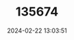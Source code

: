 ---
title: "135674"
category: "Coregonus megalops"
draft: false
date: 2024-02-22 13:03:51
languages:
  Swedish: ["Blåsik"]
  English: ["Large-eyed Whitefish"]
---